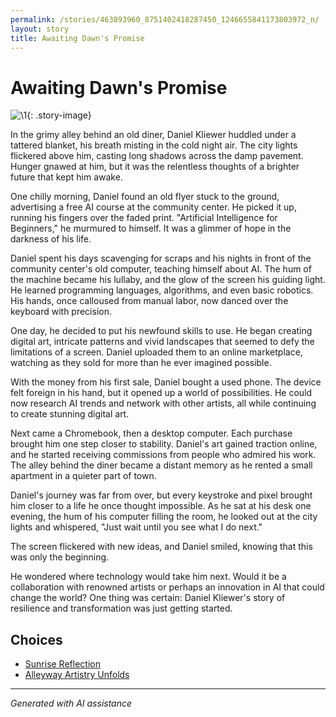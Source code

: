 ```yaml
---
permalink: /stories/463893960_8751402418287450_1246655841173803972_n/
layout: story
title: Awaiting Dawn's Promise
---
```


# Awaiting Dawn's Promise

![\1](/input_images/463893960_8751402418287450_1246655841173803972_n){: .story-image}

In the grimy alley behind an old diner, Daniel Kliewer huddled under a tattered blanket, his breath misting in the cold night air. The city lights flickered above him, casting long shadows across the damp pavement. Hunger gnawed at him, but it was the relentless thoughts of a brighter future that kept him awake.

One chilly morning, Daniel found an old flyer stuck to the ground, advertising a free AI course at the community center. He picked it up, running his fingers over the faded print. "Artificial Intelligence for Beginners," he murmured to himself. It was a glimmer of hope in the darkness of his life.

Daniel spent his days scavenging for scraps and his nights in front of the community center's old computer, teaching himself about AI. The hum of the machine became his lullaby, and the glow of the screen his guiding light. He learned programming languages, algorithms, and even basic robotics. His hands, once calloused from manual labor, now danced over the keyboard with precision.

One day, he decided to put his newfound skills to use. He began creating digital art, intricate patterns and vivid landscapes that seemed to defy the limitations of a screen. Daniel uploaded them to an online marketplace, watching as they sold for more than he ever imagined possible.

With the money from his first sale, Daniel bought a used phone. The device felt foreign in his hand, but it opened up a world of possibilities. He could now research AI trends and network with other artists, all while continuing to create stunning digital art.

Next came a Chromebook, then a desktop computer. Each purchase brought him one step closer to stability. Daniel's art gained traction online, and he started receiving commissions from people who admired his work. The alley behind the diner became a distant memory as he rented a small apartment in a quieter part of town.

Daniel's journey was far from over, but every keystroke and pixel brought him closer to a life he once thought impossible. As he sat at his desk one evening, the hum of his computer filling the room, he looked out at the city lights and whispered, "Just wait until you see what I do next."

The screen flickered with new ideas, and Daniel smiled, knowing that this was only the beginning.

He wondered where technology would take him next. Would it be a collaboration with renowned artists or perhaps an innovation in AI that could change the world? One thing was certain: Daniel Kliewer's story of resilience and transformation was just getting started.


## Choices

* [Sunrise Reflection](/stories/20221013_172115)
* [Alleyway Artistry Unfolds](/stories/289641143_5461602423934149_1613512193125880228_n)


---
*Generated with AI assistance*
